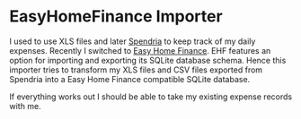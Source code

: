 # EasyHomeFinance Importer

I used to use XLS files and later [Spendria](https://play.google.com/store/apps/details?id=com.rocketapp101.finance) to
keep track of my daily expenses. Recently I switched to [Easy Home Finance](https://play.google.com/store/apps/details?id=vopo.easyhomefinance).
EHF features an option for importing and exporting its SQLite database schema. Hence this importer tries
to transform my XLS files and CSV files exported from Spendria into a Easy Home Finance compatible SQLite database.

If everything works out I should be able to take my existing expense records with me.

